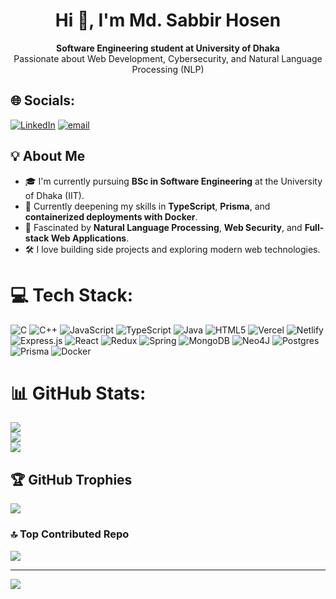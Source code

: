 <h1 align="center">Hi 👋, I'm Md. Sabbir Hosen</h1>

<p align="center">
  <b>Software Engineering student at University of Dhaka</b> <br/>
  Passionate about Web Development, Cybersecurity, and Natural Language Processing (NLP)
</p>

## 🌐 Socials:
[![LinkedIn](https://img.shields.io/badge/LinkedIn-%230077B5.svg?logo=linkedin&logoColor=white)](https://linkedin.com/in/https://www.linkedin.com/in/sabbir-hosen-2a35b02b0/) [![email](https://img.shields.io/badge/Email-D14836?logo=gmail&logoColor=white)](mailto:bsse1333@iit.du.ac.bd) 

## 💡 About Me
- 🎓 I'm currently pursuing **BSc in Software Engineering** at the University of Dhaka (IIT).
- 🌱 Currently deepening my skills in **TypeScript**, **Prisma**, and **containerized deployments with Docker**.
- 🧠 Fascinated by **Natural Language Processing**, **Web Security**, and **Full-stack Web Applications**.
- 🛠️ I love building side projects and exploring modern web technologies.


# 💻 Tech Stack:
![C](https://img.shields.io/badge/c-%2300599C.svg?style=for-the-badge&logo=c&logoColor=white) ![C++](https://img.shields.io/badge/c++-%2300599C.svg?style=for-the-badge&logo=c%2B%2B&logoColor=white) ![JavaScript](https://img.shields.io/badge/javascript-%23323330.svg?style=for-the-badge&logo=javascript&logoColor=%23F7DF1E) ![TypeScript](https://img.shields.io/badge/typescript-%23007ACC.svg?style=for-the-badge&logo=typescript&logoColor=white) ![Java](https://img.shields.io/badge/java-%23ED8B00.svg?style=for-the-badge&logo=openjdk&logoColor=white) ![HTML5](https://img.shields.io/badge/html5-%23E34F26.svg?style=for-the-badge&logo=html5&logoColor=white) ![Vercel](https://img.shields.io/badge/vercel-%23000000.svg?style=for-the-badge&logo=vercel&logoColor=white) ![Netlify](https://img.shields.io/badge/netlify-%23000000.svg?style=for-the-badge&logo=netlify&logoColor=#00C7B7) ![Express.js](https://img.shields.io/badge/express.js-%23404d59.svg?style=for-the-badge&logo=express&logoColor=%2361DAFB) ![React](https://img.shields.io/badge/react-%2320232a.svg?style=for-the-badge&logo=react&logoColor=%2361DAFB) ![Redux](https://img.shields.io/badge/redux-%23593d88.svg?style=for-the-badge&logo=redux&logoColor=white) ![Spring](https://img.shields.io/badge/spring-%236DB33F.svg?style=for-the-badge&logo=spring&logoColor=white) ![MongoDB](https://img.shields.io/badge/MongoDB-%234ea94b.svg?style=for-the-badge&logo=mongodb&logoColor=white) ![Neo4J](https://img.shields.io/badge/Neo4j-008CC1?style=for-the-badge&logo=neo4j&logoColor=white) ![Postgres](https://img.shields.io/badge/postgres-%23316192.svg?style=for-the-badge&logo=postgresql&logoColor=white) ![Prisma](https://img.shields.io/badge/Prisma-3982CE?style=for-the-badge&logo=Prisma&logoColor=white) ![Docker](https://img.shields.io/badge/docker-%230db7ed.svg?style=for-the-badge&logo=docker&logoColor=white)
# 📊 GitHub Stats:
![](https://github-readme-stats.vercel.app/api?username=Sabbir-Asif&theme=dark&hide_border=false&include_all_commits=true&count_private=true)<br/>
![](https://nirzak-streak-stats.vercel.app/?user=Sabbir-Asif&theme=dark&hide_border=false)<br/>
![](https://github-readme-stats.vercel.app/api/top-langs/?username=Sabbir-Asif&theme=dark&hide_border=false&include_all_commits=true&count_private=true&layout=compact)

## 🏆 GitHub Trophies
![](https://github-profile-trophy.vercel.app/?username=Sabbir-Asif&theme=radical&no-frame=false&no-bg=false&margin-w=4)

### 🔝 Top Contributed Repo
![](https://github-contributor-stats.vercel.app/api?username=Sabbir-Asif&limit=5&theme=dark&combine_all_yearly_contributions=true)

---
[![](https://visitcount.itsvg.in/api?id=Sabbir-Asif&icon=0&color=0)](https://visitcount.itsvg.in)

<!-- Proudly created with GPRM ( https://gprm.itsvg.in ) -->
